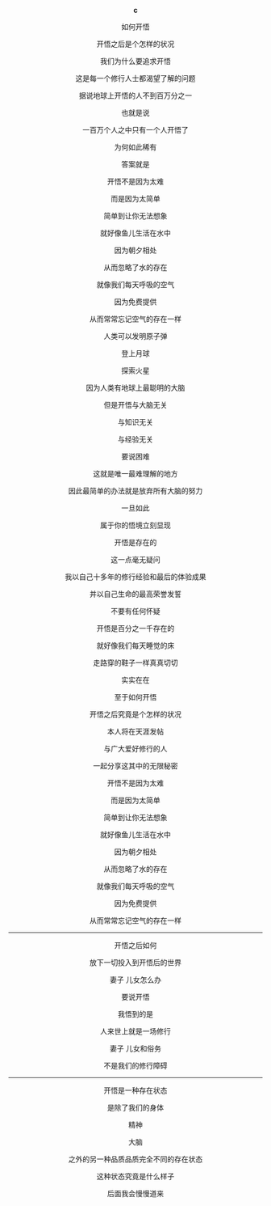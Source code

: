 
<p align="center"><b> c</b></p>
<p align="center">如何开悟</p>
<p align="center">开悟之后是个怎样的状况</p>
<p align="center">我们为什么要追求开悟</p>
<p align="center">这是每一个修行人士都渴望了解的问题</p>
<p align="center">据说地球上开悟的人不到百万分之一</p>
<p align="center">也就是说</p>
<p align="center">一百万个人之中只有一个人开悟了</p>
<p align="center">为何如此稀有</p>
<p align="center">答案就是</p>
<p align="center">开悟不是因为太难</p>
<p align="center">而是因为太简单</p>
<p align="center">简单到让你无法想象</p>
<p align="center">就好像鱼儿生活在水中</p>
<p align="center">因为朝夕相处</p>
<p align="center">从而忽略了水的存在</p>
<p align="center">就像我们每天呼吸的空气</p>
<p align="center">因为免费提供</p>
<p align="center">从而常常忘记空气的存在一样</p>
<p align="center">人类可以发明原子弹</p>
<p align="center">登上月球</p>
<p align="center">探索火星</p>
<p align="center">因为人类有地球上最聪明的大脑</p>
<p align="center">但是开悟与大脑无关</p>
<p align="center">与知识无关</p>
<p align="center">与经验无关</p>
<p align="center">要说困难</p>
<p align="center">这就是唯一最难理解的地方</p>
<p align="center">因此最简单的办法就是放弃所有大脑的努力</p>
<p align="center">一旦如此</p>
<p align="center">属于你的悟境立刻显现</p>
<p align="center">开悟是存在的</p>
<p align="center">这一点毫无疑问</p>
<p align="center">我以自己十多年的修行经验和最后的体验成果</p>
<p align="center">并以自己生命的最高荣誉发誓</p>
<p align="center">不要有任何怀疑</p>
<p align="center">开悟是百分之一千存在的</p>
<p align="center">就好像我们每天睡觉的床</p>
<p align="center">走路穿的鞋子一样真真切切</p>
<p align="center">实实在在</p>
<p align="center">至于如何开悟</p>
<p align="center">开悟之后究竟是个怎样的状况</p>
<p align="center">本人将在天涯发帖</p>
<p align="center">与广大爱好修行的人</p>
<p align="center">一起分享这其中的无限秘密</p>
<p align="center">开悟不是因为太难</p>
<p align="center">而是因为太简单</p>
<p align="center">简单到让你无法想象</p>
<p align="center">就好像鱼儿生活在水中</p>
<p align="center">因为朝夕相处</p>
<p align="center">从而忽略了水的存在</p>
<p align="center">就像我们每天呼吸的空气</p>
<p align="center">因为免费提供</p>
<p align="center">从而常常忘记空气的存在一样</p>

---

<p align="center">开悟之后如何</p>
<p align="center">放下一切投入到开悟后的世界</p>
<p align="center"> 妻子 儿女怎么办</p>
<p align="center"> 要说开悟</p>
<p align="center">我悟到的是</p>
<p align="center">人来世上就是一场修行</p>
<p align="center">妻子 儿女和俗务</p>
<p align="center">不是我们的修行障碍</p>

---

<p align="center">开悟是一种存在状态</p>
<p align="center">是除了我们的身体</p>
<p align="center">精神</p>
<p align="center">大脑</p>
<p align="center">之外的另一种品质品质完全不同的存在状态</p>
<p align="center">这种状态究竟是什么样子</p>
<p align="center">后面我会慢慢道来</p>
<p align="center"></p>
<p align="center">
<p align="center">

